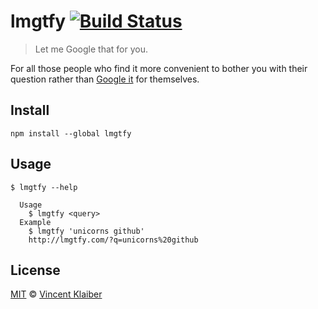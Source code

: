 # lmgtfy [![Build Status](https://img.shields.io/travis/vinkla/lmgtfy/master.svg?style=flat)](https://travis-ci.org/vinkla/lmgtfy)

> Let me Google that for you.

For all those people who find it more convenient to bother you with their question rather than [Google it](http://lmgtfy.com/) for themselves.

## Install

```
npm install --global lmgtfy
```

## Usage

```
$ lmgtfy --help

  Usage
    $ lmgtfy <query>
  Example
    $ lmgtfy 'unicorns github'
    http://lmgtfy.com/?q=unicorns%20github
```

## License

[MIT](LICENSE) © [Vincent Klaiber](https://vinkla.com)
